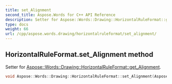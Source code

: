 ```yaml
---
title: set_Alignment
second_title: Aspose.Words for C++ API Reference
description: Setter for Aspose::Words::Drawing::HorizontalRuleFormat::get_Alignment. 
type: docs
weight: 66
url: /cpp/aspose.words.drawing/horizontalruleformat/set_alignment/
---
```

## HorizontalRuleFormat.set_Alignment method


Setter for [Aspose::Words::Drawing::HorizontalRuleFormat::get_Alignment](../get_alignment/).

```cpp
void Aspose::Words::Drawing::HorizontalRuleFormat::set_Alignment(Aspose::Words::Drawing::HorizontalRuleAlignment value)
```

